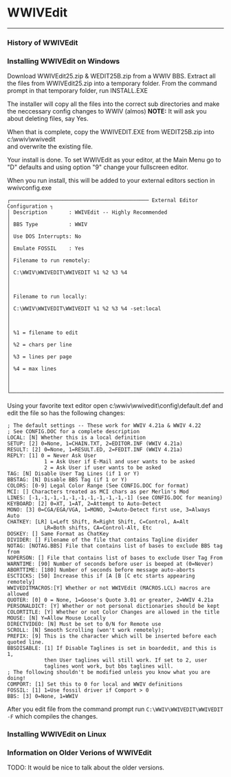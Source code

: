 # WWIVEdit
***

### History of WWIVEdit


### Installing WWIVEdit on Windows

Download WWIVEdit25.zip & WEDIT25B.zip from a WWIV BBS.
Extract all the files from WWIVEdit25.zip into a temporary folder.
From the command prompt in that temporary folder, run INSTALL.EXE

The installer will copy all the files into the correct sub directories
and make the neccessary config changes to WWIV (almos) **NOTE:** It will 
ask you about deleting files, say Yes.

When that is complete, copy the WWIVEDIT.EXE from WEDIT25B.zip into c:\wwiv\wwivedit\
and overwrite the existing file.

Your install is done. To set WWIVEdit as your editor, at the Main Menu go to "D" defaults and using
option "9" change your fullscreen editor.

When you run install, this will be added to your external editors section in wwivconfig.exe
```
┌───────────────────────────────────────────── External Editor Configuration ┐
│ Description       : WWIVEdit -- Highly Recommended                         │
│ BBS Type          : WWIV                                                   │
│ Use DOS Interrupts: No                                                     │
│ Emulate FOSSIL    : Yes                                                    │
│ Filename to run remotely:                                                  │
│ C:\WWIV\WWIVEDIT\WWIVEDIT %1 %2 %3 %4                                      │
│                                                                            │
│ Filename to run locally:                                                   │
│ C:\WWIV\WWIVEDIT\WWIVEDIT %1 %2 %3 %4 -set:local                           │
│                                                                            │
│ %1 = filename to edit                                                      │
│ %2 = chars per line                                                        │
│ %3 = lines per page                                                        │
│ %4 = max lines                                                             │
│                                                                            │
└────────────────────────────────────────────────────────────────────────────┘
```

Using your favorite text editor open c:\wwiv\wwivedit\config\default.def and 
edit the file so has the following changes:

```
; The default settings -- These work for WWIV 4.21a & WWIV 4.22
; See CONFIG.DOC for a complete description
LOCAL: [N] Whether this is a local definition
SETUP: [2] 0=None, 1=CHAIN.TXT, 2=EDITOR.INF (WWIV 4.21a)
RESULT: [2] 0=None, 1=RESULT.ED, 2=FEDIT.INF (WWIV 4.21a)
REPLY: [1] 0 = Never Ask User
            1 = Ask User if E-Mail and user wants to be asked
            2 = Ask User if user wants to be asked
TAG: [N] Disable User Tag Lines (if 1 or Y)
BBSTAG: [N] Disable BBS Tag (if 1 or Y)
COLORS: [0-9] Legal Color Range (See CONFIG.DOC for format)
MCI: [] Characters treated as MCI chars as per Merlin's Mod
LINES: [-1,-1,-1,-1,-1,-1,-1,-1,-1,-1,-1] (see CONFIG.DOC for meaning)
KEYBOARD: [2] 0=XT, 1=AT, 2=Attempt to Auto-Detect
MONO: [3] 0=CGA/EGA/VGA, 1=MONO, 2=Auto-Detect first use, 3=Always Auto
CHATKEY: [LR] L=Left Shift, R=Right Shift, C=Control, A=Alt
            LR=Both shifts, CA=Control-Alt, Etc
DOSKEY: [] Same Format as ChatKey
DIVIDER: [] Filename of the file that contains Tagline divider
NOTAG: [NOTAG.BBS] File that contains list of bases to exclude BBS tag from
NOPERSON: [] File that contains list of bases to exclude User Tag From
WARNTIME: [90] Number of seconds before user is beeped at (0=Never)
ABORTTIME: [180] Number of seconds before message auto-aborts
ESCTICKS: [50] Increase this if [A [B [C etc starts appearing remotely]
WWIVEDITMACROS:[Y] Whether or not WWIVEdit (MACROS.LCL) macros are allowed
QUOTER: [0] 0 = None, 1=Goose's Quote 3.01 or greater, 2=WWIV 4.21a
PERSONALDICT: [Y] Whether or not personal dictionaries should be kept
COLORTITLE: [Y] Whether or not Color Changes are allowed in the title
MOUSE: [N] Y=Allow Mouse Locally
DIRECTVIDEO: [N] Must be set to 0/N for Remote use
SCROLL: [N] Smooth Scrolling (won't work remotely);
PREFIX: [9] This is the character which will be inserted before each quoted line.
BBSDISABLE: [1] If Disable Taglines is set in boardedit, and this is 1,
            then User taglines will still work. If set to 2, user
            taglines wont work, but bbs taglines will.
; The following shouldn't be modified unless you know what you are doing!
COMPORT: [1] Set this to 0 for local and WWIV definitions
FOSSIL: [1] 1=Use fossil driver if Comport > 0
BBS: [3] 0=None, 1=WWIV
```

After you edit file from the command prompt run `C:\WWIV\WWIVEDIT\WWIVEDIT -F` which compiles the changes.

### Installing WWIVEdit on Linux

### Information on Older Verions of WWIVEdit

TODO: It would be nice to talk about the older versions.

